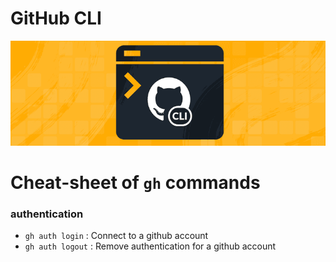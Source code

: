 # GitHub CLI
<p align="center"><img src ="assets/ghcli.png"/></p>


# Cheat-sheet of ```gh``` commands
### **authentication**

- ```gh auth login``` : Connect to a github account <br>
- ```gh auth logout``` : Remove authentication for a github account